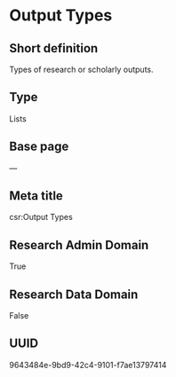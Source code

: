 # Output Types
## Short definition
Types of research or scholarly outputs.
## Type
Lists
## Base page
—
## Meta title
csr:Output Types
## Research Admin Domain
True
## Research Data Domain
False
## UUID
9643484e-9bd9-42c4-9101-f7ae13797414
